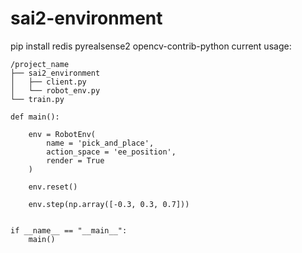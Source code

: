 # sai2-environment
pip install redis pyrealsense2 opencv-contrib-python
current usage:
```
/project_name
├── sai2_environment
│   ├── client.py
│   └── robot_env.py
└── train.py
```

```
def main():

    env = RobotEnv(
        name = 'pick_and_place',
        action_space = 'ee_position',
        render = True
    )

    env.reset()    
    
    env.step(np.array([-0.3, 0.3, 0.7]))        
                    
                    
if __name__ == "__main__":
    main()
```
